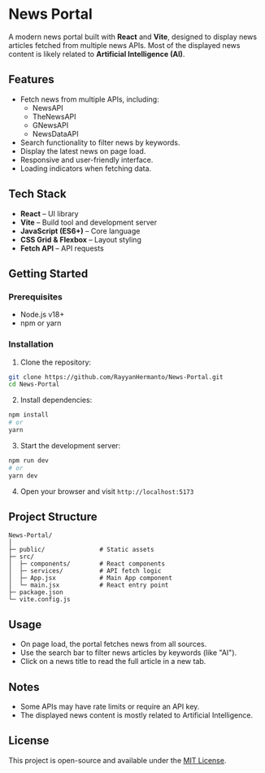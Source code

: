 # News Portal

A modern news portal built with **React** and **Vite**, designed to display news articles fetched from multiple news APIs. Most of the displayed news content is likely related to **Artificial Intelligence (AI)**.

## Features

- Fetch news from multiple APIs, including:
  - NewsAPI
  - TheNewsAPI
  - GNewsAPI
  - NewsDataAPI
- Search functionality to filter news by keywords.
- Display the latest news on page load.
- Responsive and user-friendly interface.
- Loading indicators when fetching data.

## Tech Stack

- **React** – UI library
- **Vite** – Build tool and development server
- **JavaScript (ES6+)** – Core language
- **CSS Grid & Flexbox** – Layout styling
- **Fetch API** – API requests

## Getting Started

### Prerequisites

- Node.js v18+  
- npm or yarn

### Installation

1. Clone the repository:

```bash
git clone https://github.com/RayyanHermanto/News-Portal.git
cd News-Portal
```

2. Install dependencies:

```bash
npm install
# or
yarn
```

3. Start the development server:

```bash
npm run dev
# or
yarn dev
```

4. Open your browser and visit `http://localhost:5173`

## Project Structure

```
News-Portal/
│
├─ public/               # Static assets
├─ src/
│  ├─ components/        # React components
│  ├─ services/          # API fetch logic
│  ├─ App.jsx            # Main App component
│  └─ main.jsx           # React entry point
├─ package.json
└─ vite.config.js
```

## Usage

- On page load, the portal fetches news from all sources.
- Use the search bar to filter news articles by keywords (like "AI").
- Click on a news title to read the full article in a new tab.

## Notes

- Some APIs may have rate limits or require an API key.
- The displayed news content is mostly related to Artificial Intelligence.

## License

This project is open-source and available under the [MIT License](LICENSE).

